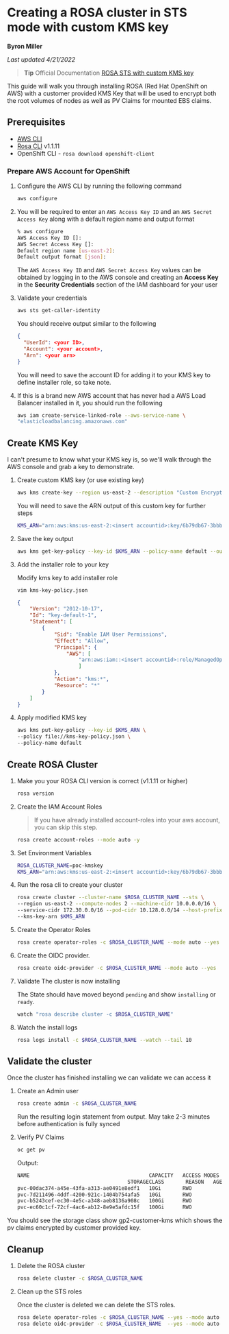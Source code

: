 # Creating a ROSA cluster in STS mode with custom KMS key

**Byron Miller**

*Last updated 4/21/2022*

> **Tip** Official Documentation [ROSA STS with custom KMS key](https://docs.openshift.com/rosa/rosa_getting_started/rosa-sts-creating-a-cluster-with-customizations.html#rosa-sts-creating-cluster-customizations_rosa-sts-creating-a-cluster-with-customizations)

This guide will walk you through installing ROSA (Red Hat OpenShift on AWS) with a customer provided KMS Key that will be used to encrypt both the root volumes of nodes as well as PV Claims for mounted EBS claims.

## Prerequisites

* [AWS CLI](https://docs.aws.amazon.com/cli/latest/userguide/install-cliv2.html)
* [Rosa CLI](https://github.com/openshift/rosa/releases/tag/v1.1.11) v1.1.11
* OpenShift CLI - `rosa download openshift-client`


### Prepare AWS Account for OpenShift


1. Configure the AWS CLI by running the following command

   ```bash
   aws configure
   ```

2. You will be required to enter an `AWS Access Key ID` and an `AWS Secret Access Key` along with a default region name and output format

   ```bash
   % aws configure
   AWS Access Key ID []: 
   AWS Secret Access Key []: 
   Default region name [us-east-2]: 
   Default output format [json]:
   ```
    The `AWS Access Key ID` and `AWS Secret Access Key` values can be obtained by logging in to the AWS console and creating an **Access Key** in the **Security Credentials** section of the IAM dashboard for your user

3. Validate your credentials 

   ```bash
   aws sts get-caller-identity
   ```
    
    You should receive output similar to the following
   ```json
   {
     "UserId": <your ID>,
     "Account": <your account>,
     "Arn": <your arn>
   }
   ```

    You will need to save the account ID for adding it to your KMS key to define installer role, so take note.

4. If this is a brand new AWS account that has never had a AWS Load Balancer installed in it, you should run the following

   ```bash
   aws iam create-service-linked-role --aws-service-name \
   "elasticloadbalancing.amazonaws.com"
   ```

## Create KMS Key

I can't presume to know what your KMS key is, so we'll walk through the AWS console and grab a key to demonstrate.

1. Create custom KMS key (or use existing key)

   ```bash
   aws kms create-key --region us-east-2 --description "Custom Encryption Key"
   ```

   You will need to save the ARN output of this custom key for further steps

   ```bash
   KMS_ARN="arn:aws:kms:us-east-2:<insert accountid>:key/6b79db67-3bbb-435c-8352-7fa20b7d6518"
   ```

1. Save the key output

   ```bash
   aws kms get-key-policy --key-id $KMS_ARN --policy-name default --output text > kms-key-policy.json
   ```

1. Add the installer role to your key

   Modify kms key to add installer role

   ```bash
   vim kms-key-policy.json
   ```

   ```json
   {
       "Version": "2012-10-17",
       "Id": "key-default-1",
       "Statement": [
           {
               "Sid": "Enable IAM User Permissions",
               "Effect": "Allow",
               "Principal": {
                   "AWS": [ 
                       "arn:aws:iam::<insert accountid>:role/ManagedOpenShift-Installer-Role"
                       ]
               },
               "Action": "kms:*",
               "Resource": "*"
           }
       ]
   }
   ```

1. Apply modified KMS key

   ```bash
   aws kms put-key-policy --key-id $KMS_ARN \ 
   --policy file://kms-key-policy.json \ 
   --policy-name default
   ```

## Create ROSA Cluster

1. Make you your ROSA CLI version is correct (v1.1.11 or higher)

   ```bash
   rosa version
   ```

1. Create the IAM Account Roles

    > If you have already installed account-roles into your aws account, you can skip this step.

   ```bash
   rosa create account-roles --mode auto -y
   ```

1. Set Environment Variables
   
   ```bash
   ROSA_CLUSTER_NAME=poc-kmskey
   KMS_ARN="arn:aws:kms:us-east-2:<insert accountid>:key/6b79db67-3bbb-435c-8352-7fa20b7d6518"
   ```

2. Run the rosa cli to create your cluster


   ```bash
   rosa create cluster --cluster-name $ROSA_CLUSTER_NAME --sts \
   --region us-east-2 --compute-nodes 2 --machine-cidr 10.0.0.0/16 \
   --service-cidr 172.30.0.0/16 --pod-cidr 10.128.0.0/14 --host-prefix 23 \
   --kms-key-arn $KMS_ARN
   ```

1. Create the Operator Roles

   ```bash
   rosa create operator-roles -c $ROSA_CLUSTER_NAME --mode auto --yes
   ```

2. Create the OIDC provider.

   ```bash
   rosa create oidc-provider -c $ROSA_CLUSTER_NAME --mode auto --yes
   ```

3. Validate The cluster is now installing

    The State should have moved beyond `pending` and show `installing` or `ready`.

   ```bash
   watch "rosa describe cluster -c $ROSA_CLUSTER_NAME"
   ```

4. Watch the install logs

   ```bash
   rosa logs install -c $ROSA_CLUSTER_NAME --watch --tail 10
   ```

## Validate the cluster

Once the cluster has finished installing we can validate we can access it

1. Create an Admin user

   ```bash
   rosa create admin -c $ROSA_CLUSTER_NAME
   ```
   Run the resulting login statement from output. May take 2-3 minutes before authentication is fully synced

2. Verify PV Claims

   ```bash
   oc get pv
   ```

   Output: 
   ```bash
   NAME                                       CAPACITY   ACCESS MODES   RECLAIM POLICY   STATUS   CLAIM
                                       STORAGECLASS       REASON   AGE
   pvc-00dac374-a45e-43fa-a313-ae0491e8edf1   10Gi       RWO            Delete           Bound    openshift-monitoring/alertmanager-data-alertmanager-main-1   gp2-customer-kms            26m
   pvc-7d211496-4ddf-4200-921c-1404b754afa5   10Gi       RWO            Delete           Bound    openshift-monitoring/alertmanager-data-alertmanager-main-0   gp2-customer-kms            26m
   pvc-b5243cef-ec30-4e5c-a348-aeb8136a908c   100Gi      RWO            Delete           Bound    openshift-monitoring/prometheus-data-prometheus-k8s-0        gp2-customer-kms            26m
   pvc-ec60c1cf-72cf-4ac6-ab12-8e9e5afdc15f   100Gi      RWO            Delete           Bound    openshift-monitoring/prometheus-data-prometheus-k8s-1        gp2-customer-kms            26m
   ```
You should see the storage class show gp2-customer-kms which shows the pv claims encrypted by customer provided key.

## Cleanup

1. Delete the ROSA cluster

   ```bash
   rosa delete cluster -c $ROSA_CLUSTER_NAME
   ```

1. Clean up the STS roles

    Once the cluster is deleted we can delete the STS roles.

   ```bash
   rosa delete operator-roles -c $ROSA_CLUSTER_NAME --yes --mode auto
   rosa delete oidc-provider -c $ROSA_CLUSTER_NAME  --yes --mode auto
   ```
